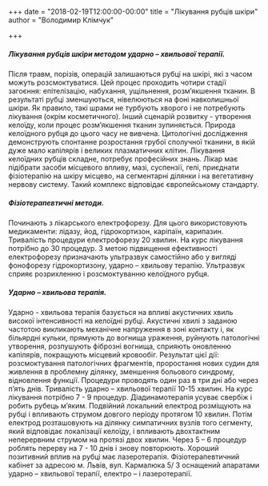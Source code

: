 +++
date = "2018-02-19T12:00:00-00:00"
title = "Лікування рубців шкіри"
author = "Володимир Клімчук"

+++

##### Лікування рубців шкіри методом ударно – хвильової терапії.

Після травм, порізів, операцій залишаються рубці на шкірі, які з часом можуть розсмоктуватися. Цей процес проходить чотири стадії загоєння: епітелізацію, набухання, ущільнення, розм’якшення тканин. В результаті рубці зменшуються, нівелюються на фоні навколишньої шкіри. Як правило, такі шрами не турбують хворого і не потребують лікування (окрім косметичного). Інший сценарій розвитку - утворення келоїду, коли процес розм’якшення тканин зупиняється.
Природа келоїдного рубця до цього часу не вивчена. Цитологічні дослідження демонструють спонтанне розростання грубої сполучної тканини, в якій дуже мало капілярів і великих плазматичних клітин. Лікування келоїдних рубців складне, потребує професійних знань. Лікар має підібрати засоби місцевого впливу, мазі, суспензії, гелі, приєднати фізіотерапію на шкіру місцево, на сегментарні ділянки і на вегетативну нервову систему. Такий комплекс відповідає європейському стандарту. 

##### Фізіотерапевтичні методи.
 
Починають з лікарського електрофорезу. Для цього використовують медикаменти: лідазу, йод, гідрокортизон, каріпаїн, карипазин. Тривалість процедури електрофорезу 20 хвилин. На курс лікування потрібно до 30 процедур. З метою підвищення ефективності електрофорезу призначають ультразвук самостійно або у вигляді фонофорезу гідрокортизону, ударно – хвильову терапію. Ультразвук сприяє розрихленню і розсмоктуванню келоїдного рубця.

##### Ударно – хвильова терапія.
 
Ударно - хвильова терапія базується на впливі акустичних хвиль високої інтенсивності на келоїдні рубці. Акустичні хвилі з заданою частотою викликають механічне напруження в зоні контакту і, як більярдні кульки, прямують до вогнища ураження, руйнують патологічні утворення, розпушують фіброзні вогнища, сприяють оновленню капілярів, покращують місцевий кровообіг. Результат цієї дії: розсмоктування патологічних фрагментів, проростання нових судин для живлення в проблемну ділянку, зменшення больового синдрому, відновлення функції. Процедури проводять один раз в три дні або через п’ять днів. Тривалість ударно – хвильової терапії 10-15 хвилин. На курс лікування потрібно 7 - 9 процедур. Діадинамотерапія усуває свербіж і робить рубець м’яким. Подвійний локальний електрод розміщують на рубці і впливають струмом довгого періоду протягом 10 хвилин. Потім електрод розташовують на ділянку симпатичних вузлів того сегменту, який відповідає локалізації келоїду, і впливають двохтактним неперервним струмом на протязі двох хвилин. Через 5 – 6 процедур роблять перерву на 7 - 10 днів і знову повторюють. Хороший позитивний вплив на рубці має  лазеротерапія. Фізіотерапевтичний кабінет за адресою м. Львів, вул. Кармалюка 5/ 3 оснащений апаратами ударно – хвильової терапії, електро – і лазеротерапії.




